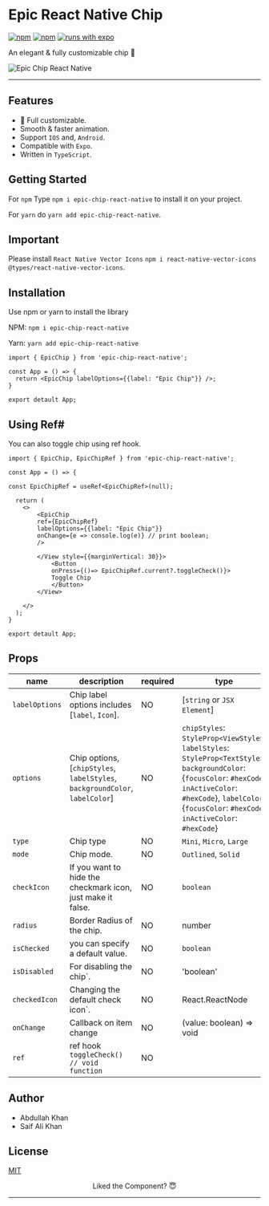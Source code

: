 # Epic React Native Chip

[![npm](https://img.shields.io/npm/l/epic-chip-react-native?style=flat-square)](https://www.npmjs.com/package/epic-chip-react-native) [![npm](https://img.shields.io/badge/types-included-blue?style=flat-square)](https://www.npmjs.com/package/epic-chip-react-native) [![runs with expo](https://img.shields.io/badge/Runs%20with%20Expo-4630EB.svg?style=flat-square&logo=EXPO&labelColor=f3f3f3&logoColor=000)](https://expo.io/)

An elegant & fully customizable chip 🚀

![Epic Chip React Native](https://epicframework.000webhostapp.com/epic-chip.png)

---

## Features

- 🌟 Full customizable.
- Smooth & faster animation.
- Support `IOS` and, `Android`.
- Compatible with `Expo`.
- Written in `TypeScript`.

## Getting Started

For `npm`
Type `npm i epic-chip-react-native` to install it on your project.

For `yarn` do `yarn add epic-chip-react-native`.

## Important
Please install `React Native Vector Icons` `npm i react-native-vector-icons @types/react-native-vector-icons`.

## Installation

Use npm or yarn to install the library

NPM: `npm i epic-chip-react-native`

Yarn: `yarn add epic-chip-react-native`

```tsx
import { EpicChip } from 'epic-chip-react-native';

const App = () => {
  return <EpicChip labelOptions={{label: "Epic Chip"}} />;
}

export detault App;

```


## Using Ref#

You can also toggle chip using ref hook.

```tsx
import { EpicChip, EpicChipRef } from 'epic-chip-react-native';

const App = () => {

const EpicChipRef = useRef<EpicChipRef>(null);

  return (
    <>
        <EpicChip 
        ref={EpicChipRef} 
        labelOptions={{label: "Epic Chip"}} 
        onChange={e => console.log(e)} // print boolean;
        />
        
        </View style={{marginVertical: 30}}>
            <Button 
            onPress={()=> EpicChipRef.current?.toggleCheck()}>
            Toggle Chip
            </Button>
        </View> 
        
    </>
  );
}

export detault App;
```

## Props

| name                 | description                                                                                         | required | type                                                                                                      | default  |
| -------------------- | --------------------------------------------------------------------------------------------------- | -------- | --------------------------------------------------------------------------------------------------------- | -------- |
| `labelOptions`             | Chip label options includes [`label`, `Icon`].                         | NO       | [`string` or `JSX Element`]                                                                     |  |
| `options`               | Chip options, [`chipStyles`, `labelStyles`, `backgroundColor`, `labelColor`]                            | NO      | `chipStyles`: `StyleProp<ViewStyle>`, `labelStyles`: `StyleProp<TextStyle>`, `backgroundColor`: {`focusColor`: `#hexCode`, `inActiveColor`: `#hexCode`}, `labelColor`: {`focusColor`: `#hexCode`, `inActiveColor`: `#hexCode`}   |                                                                   |          |
| `type`              | Chip type    | NO       | `Mini`, `Micro`, `Large`                                                                                    |          |
| `mode`           | Chip mode.                               | NO       | `Outlined`, `Solid`                                                                                                    |          `Outlined`|
| `checkIcon`             | If you want to hide the checkmark icon, just make it false.                        | NO       | `boolean` |    false      |
| `radius`     | Border Radius of the chip. | NO       | number |                                                               15    |       |
| `isChecked`     | you can specify a default value. | NO       | `boolean`|                                                                  |          |
| `isDisabled` | For disabling the chip`.                  | NO       | 'boolean'                                                                                          |   false       |
| `checkedIcon`           | Changing the default check icon`.                               | NO       | React.ReactNode                                                                                                    |          |
| `onChange`              | Callback on item change                                                            | NO       | (value: boolean) => void                                                                                                   |     |
 `ref`              | ref hook `toggleCheck() // void function `                                                           | NO       |                                                                                               |     |

## Author

- Abdullah Khan
- Saif Ali Khan

## License

[MIT](./LICENSE)

<div align="center">

Liked the Component? 😇

---
